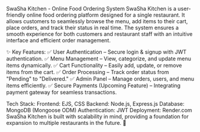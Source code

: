 SwaSha Kitchen - Online Food Ordering System
SwaSha Kitchen is a user-friendly online food ordering platform designed for a single restaurant. It allows customers to seamlessly browse the menu, add items to their cart, place orders, and track their status in real time. The system ensures a smooth experience for both customers and restaurant staff with an intuitive interface and efficient order management.

✨ Key Features:
✅ User Authentication – Secure login & signup with JWT authentication.
✅ Menu Management – View, categorize, and update menu items dynamically.
✅ Cart Functionality – Easily add, update, or remove items from the cart.
✅ Order Processing – Track order status from "Pending" to "Delivered."
✅ Admin Panel – Manage orders, users, and menu items efficiently.
✅ Secure Payments (Upcoming Feature) – Integrating payment gateway for seamless transactions.

Tech Stack:
Frontend: EJS, CSS
Backend: Node.js, Express.js
Database: MongoDB (Mongoose ODM)
Authentication: JWT
Deployment: Render.com
SwaSha Kitchen is built with scalability in mind, providing a foundation for expansion to multiple restaurants in the future. 🚀
